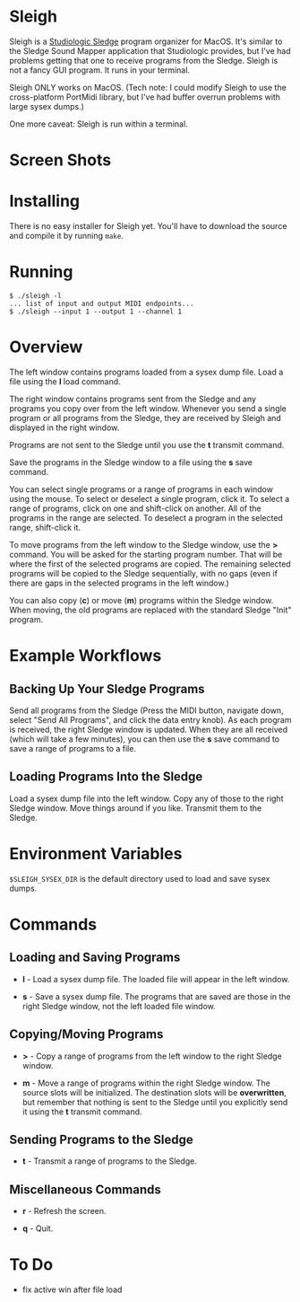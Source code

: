 # Sleigh

Sleigh is a [Studiologic
Sledge](https://www.studiologic-music.com/products/sledge2/) program
organizer for MacOS. It's similar to the Sledge Sound Mapper application
that Studiologic provides, but I've had problems getting that one to receive
programs from the Sledge. Sleigh is not a fancy GUI program. It runs in your
terminal.

Sleigh ONLY works on MacOS. (Tech note: I could modify Sleigh to use the
cross-platform PortMidi library, but I've had buffer overrun problems with
large sysex dumps.)

One more caveat: Sleigh is run within a terminal.

# Screen Shots

# Installing

There is no easy installer for Sleigh yet. You'll have to download the
source and compile it by running `make`.

# Running

```
$ ./sleigh -l
... list of input and output MIDI endpoints...
$ ./sleigh --input 1 --output 1 --channel 1
```

# Overview

The left window contains programs loaded from a sysex dump file. Load a file
using the **l** load command.

The right window contains programs sent from the Sledge and any programs you
copy over from the left window. Whenever you send a single program or all
programs from the Sledge, they are received by Sleigh and displayed in the
right window.

Programs are not sent to the Sledge until you use the **t** transmit
command.

Save the programs in the Sledge window to a file using the **s** save
command.

You can select single programs or a range of programs in each window using
the mouse. To select or deselect a single program, click it. To select a
range of programs, click on one and shift-click on another. All of the
programs in the range are selected. To deselect a program in the selected
range, shift-click it.

To move programs from the left window to the Sledge window, use the **>**
command. You will be asked for the starting program number. That will be
where the first of the selected programs are copied. The remaining selected
programs will be copied to the Sledge sequentially, with no gaps (even if
there are gaps in the selected programs in the left window.)

You can also copy (**c**) or move (**m**) programs within the Sledge window.
When moving, the old programs are replaced with the standard Sledge "Init"
program.

# Example Workflows

## Backing Up Your Sledge Programs

Send all programs from the Sledge (Press the MIDI button, navigate down,
select "Send All Programs", and click the data entry knob). As each program
is received, the right Sledge window is updated. When they are all received
(which will take a few minutes), you can then use the **s** save command to
save a range of programs to a file.

## Loading Programs Into the Sledge

Load a sysex dump file into the left window. Copy any of those to the right
Sledge window. Move things around if you like. Transmit them to the Sledge.

# Environment Variables

`$SLEIGH_SYSEX_DIR` is the default directory used to load and save sysex
dumps.

# Commands

## Loading and Saving Programs

* **l** - Load a sysex dump file. The loaded file will appear in the
  left window.

* **s** - Save a sysex dump file. The programs that are saved are those in
  the right Sledge window, not the left loaded file window.

## Copying/Moving Programs

* **>** - Copy a range of programs from the left window to the
  right Sledge window.

* **m** - Move a range of programs within the right Sledge window. The
  source slots will be initialized. The destination slots will be
  **overwritten**, but remember that nothing is sent to the Sledge until you
  explicitly send it using the **t** transmit command.

## Sending Programs to the Sledge

* **t** - Transmit a range of programs to the Sledge.

## Miscellaneous Commands

* **r** - Refresh the screen.

* **q** - Quit.

# To Do

- fix active win after file load
